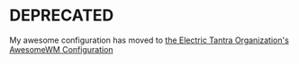 # DEPRECATED 
My awesome configuration has moved to [the Electric Tantra Organization's AwesomeWM Configuration](https://github.com/the-Electric-Tantra-Linux/awesome)
